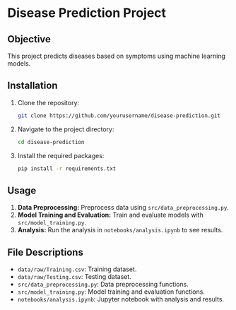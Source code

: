 # Disease Prediction Project

## Objective
This project predicts diseases based on symptoms using machine learning models.

## Installation
1. Clone the repository:
   ```sh
   git clone https://github.com/yourusername/disease-prediction.git
   ```
2. Navigate to the project directory:
   ```sh
   cd disease-prediction
   ```
3. Install the required packages:
   ```sh
   pip install -r requirements.txt
   ```

## Usage
1. **Data Preprocessing:** Preprocess data using `src/data_preprocessing.py`.
2. **Model Training and Evaluation:** Train and evaluate models with `src/model_training.py`.
3. **Analysis:** Run the analysis in `notebooks/analysis.ipynb` to see results.

## File Descriptions
- `data/raw/Training.csv`: Training dataset.
- `data/raw/Testing.csv`: Testing dataset.
- `src/data_preprocessing.py`: Data preprocessing functions.
- `src/model_training.py`: Model training and evaluation functions.
- `notebooks/analysis.ipynb`: Jupyter notebook with analysis and results.

 
